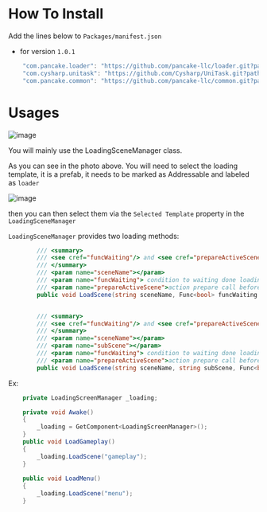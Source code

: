 # How To Install

Add the lines below to `Packages/manifest.json`

- for version `1.0.1`
```csharp
    "com.pancake.loader": "https://github.com/pancake-llc/loader.git?path=Assets/_Root#1.0.1"
    "com.cysharp.unitask": "https://github.com/Cysharp/UniTask.git?path=src/UniTask/Assets/Plugins/UniTask#2.3.1",
    "com.pancake.common": "https://github.com/pancake-llc/common.git?path=Assets/_Root#1.2.5",
```

# Usages

![image](https://user-images.githubusercontent.com/44673303/179962642-6b8eaea8-f4d3-4ab5-8834-d134aa492cf3.png)

You will mainly use the LoadingSceneManager class.

As you can see in the photo above. 
You will need to select the loading template, 
it is a prefab, it needs to be marked as Addressable and labeled as `loader`

![image](https://user-images.githubusercontent.com/44673303/179961387-0f6c7730-a058-4103-ba53-2eddbc80e52b.png)

then you can then select them via the `Selected Template` property in the `LoadingSceneManager`


`LoadingSceneManager` provides two loading methods:
```csharp
        /// <summary>
        /// <see cref="funcWaiting"/> and <see cref="prepareActiveScene"/> only use for fakeloading
        /// </summary>
        /// <param name="sceneName"></param>
        /// <param name="funcWaiting"> condition to waiting done loading progress</param>
        /// <param name="prepareActiveScene">action prepare call before action scene</param>
        public void LoadScene(string sceneName, Func<bool> funcWaiting = null, Action prepareActiveScene = null)


        /// <summary>
        /// <see cref="funcWaiting"/> and <see cref="prepareActiveScene"/> only use for fakeloading
        /// </summary>
        /// <param name="sceneName"></param>
        /// <param name="subScene"></param>
        /// <param name="funcWaiting"> condition to waiting done loading progress</param>
        /// <param name="prepareActiveScene">action prepare call before action scene</param>
        public void LoadScene(string sceneName, string subScene, Func<bool> funcWaiting = null, Action prepareActiveScene = null)
```

Ex:
```csharp
    private LoadingScreenManager _loading;

    private void Awake()
    {
        _loading = GetComponent<LoadingScreenManager>();
    }
    public void LoadGameplay()
    {
        _loading.LoadScene("gameplay");
    }
    
    public void LoadMenu()
    {
        _loading.LoadScene("menu");
    }
```